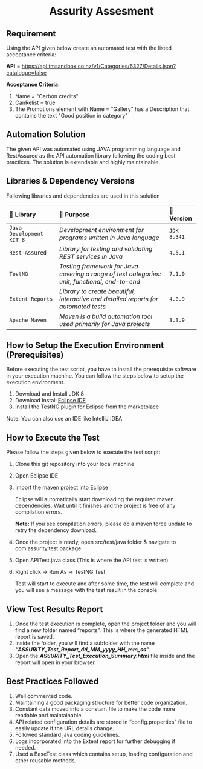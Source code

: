 <h1 align="center"><b> Assurity Assesment </b></h1>

## Requirement
Using the API given below create an automated test with the listed acceptance criteria:

**API** = https://api.tmsandbox.co.nz/v1/Categories/6327/Details.json?catalogue=false
 
**Acceptance Criteria:**
1. Name = "Carbon credits"
2. CanRelist = true
3. The Promotions element with Name = "Gallery" has a Description that contains the text "Good position in category"


## Automation Solution

The given API was automated using JAVA programming language and RestAssured as the API automation library following the coding best practices. The solution is extendable and highly maintainable.

## Libraries & Dependency Versions

Following libraries and dependencies are used in this solution

| :blue_book: Library                 | :scroll: Purpose      | :bow_and_arrow: Version        |
| :-------------          |:------------| :------------- |
| `Java Development KIT 8`  |*Development environment for programs written in Java language*|    `JDK 8u341`    |
| `Rest-Assured`            |*Library for testing and validating REST services in Java* | `4.5.1`  |
| `TestNG`                  |*Testing framework for Java covering a range of test categories: unit, functional, end-to-end*| `7.1.0`  |
| `Extent Reports`          |*Library to create beautiful, interactive and detailed reports for automated tests*| `4.0.9`  |
| `Apache Maven`            |*Maven is a build automation tool used primarily for Java projects*| `3.3.9`  |


## How to Setup the Execution Environment (Prerequisites)

Before executing the test script, you have to install the prerequisite software in your execution machine. You can follow the steps below to setup the execution environment.

1. Download and Install JDK 8 
2. Download Install [Eclipse IDE](http://www.eclipse.org/downloads/download.php?file=/technology/epp/downloads/release/neon/3/eclipse-rcp-neon-3-win32-x86_64.zip) 
3. Install the TestNG plugin for Eclipse from the marketplace

Note: You can also use an IDE like IntelliJ IDEA 

## How to Execute the Test

Please follow the steps given below to execute the test script:

1.	Clone this git repository into your local machine
2.	Open Eclipse IDE
3.	Import the maven project into Eclipse

    Eclipse will automatically start downloading the required maven dependencies. Wait until it finishes and the project is free of any compilation errors.
    
    **Note:** If you see compilation errors, please do a maven force update to retry the dependency download.
    
4.	Once the project is ready, open src/test/java folder & navigate to com.assurity.test package
5.	Open APITest.java class (This is where the API test is written)
6.	Right click -> Run As -> TestNG Test

    Test will start to execute and after some time, the test will complete and you will see a message with the test result in the console

## View Test Results Report

1.	Once the test execution is complete, open the project folder and you will find a new folder named “reports”. This is where the generated HTML report is saved. 
2.	Inside the folder, you will find a subfolder with the name  **_“ASSURITY_Test_Report_dd_MM_yyyy_HH_mm_ss”_**.
3.	Open the **_ASSURITY_Test_Execution_Summary.html_** file inside and the report will open in your browser.

## Best Practices Followed

1.	Well commented code.
2.	Maintaining a good packaging structure for better code organization.
3.	Constant data moved into a constant file to make the code more readable and maintainable.
4.	API related configuration details are stored in “config.properties” file to easily update if the URL details change.
5.	Followed standard java coding guidelines. 
6.	Logs incorporated into the Extent report for further debugging if needed.
7.	Used a BaseTest class which contains setup, loading configuration and other reusable methods.

